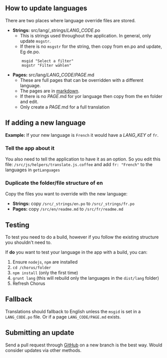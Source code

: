 ## How to update languages

There are two places where language override files are stored.

* **Strings:** src/lang/_strings/*LANG_CODE*.po
    * This is strings used throughout the application. In general, only update `msgstr`.
    * If there is no `msgstr` for the string, then copy from en.po and update, Eg de.po.
    ``` msgctxt ""
        msgid "Select a filter"
        msgstr "Filter wählen"
    ```
* **Pages:** src/lang/*LANG_CODE*/*PAGE*.md
    * These are full pages that can be overridden with a different language.
    * The pages are in [markdown](https://en.wikipedia.org/wiki/Markdown).
    * If there is no *PAGE*.md for yor language then copy from the en folder and edit.
    * Only create a *PAGE*.md for a full translation

## If adding a new language

**Example:** If your new language is `French` it would have a *LANG_KEY* of `fr`.

### Tell the app about it

You also need to tell the application to have it as an option. So you edit this file:
`/src/js/helpers/translate.js.coffee` and add `fr: "French"` to the languages in `getLanguages`

### Duplicate the folder/file structure of en

Copy the files you want to override with the new language:

  * **Strings:** copy `/src/_strings/en.po` to `/src/_strings/fr.po`
  * **Pages:** copy `/src/en/readme.md` to `/src/fr/readme.md`

## Testing

To test you need to do a build, however if you follow the existing structure you shouldn't need to.

If **do** you want to test your language in the app with a build, you can:

  1. Ensure `nodejs`, `npm` are installed
  2. `cd /chorus/folder`
  3. `npm install` (only the first time)
  4. `grunt lang` (this will rebuild only the languages in the `dist/lang` folder)
  5. Refresh Chorus
  
## Fallback

Translations should fallback to English unless the `msgid` is set in a `LANG_CODE.po` file. 
Or if a page `LANG_CODE/PAGE.md` exists.

## Submitting an update

Send a pull request through [GitHub](https://github.com/jez500/chorus2) on a new branch is the best way.
Would consider updates via other methods.
